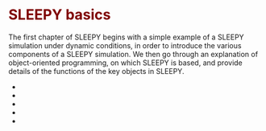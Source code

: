# <font color="maroon">SLEEPY basics</font>

The first chapter of SLEEPY begins with a simple example of a SLEEPY simulation under dynamic conditions, in order to introduce the various components of a SLEEPY simulation. We then go through an explanation of object-oriented programming, on which SLEEPY is based, and provide details of the functions of the key objects in SLEEPY.

- [](Chapter1/Ch1_basics.ipynb)
- [](Chapter1/Ch1_Objects.md)
- [](Chapter1/Ch1_expsys.ipynb)
- [](Chapter1/Ch1_Liouvillian.ipynb)
- [](Chapter1/Ch1_Propagation.md)
